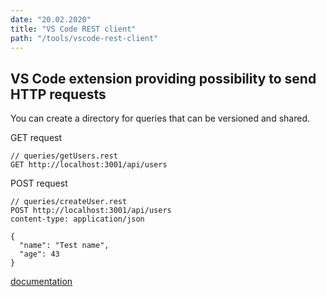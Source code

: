 ```yaml
---
date: "20.02.2020"
title: "VS Code REST client"
path: "/tools/vscode-rest-client"
---
```


## VS Code extension providing possibility to send HTTP requests

You can create a directory for queries that can be versioned and shared.

GET request
```
// queries/getUsers.rest
GET http://localhost:3001/api/users

```

POST request
```
// queries/createUser.rest
POST http://localhost:3001/api/users
content-type: application/json

{
  "name": "Test name",
  "age": 43
}
```

<a href="https://github.com/Huachao/vscode-restclient" target="_blank">documentation</a>
